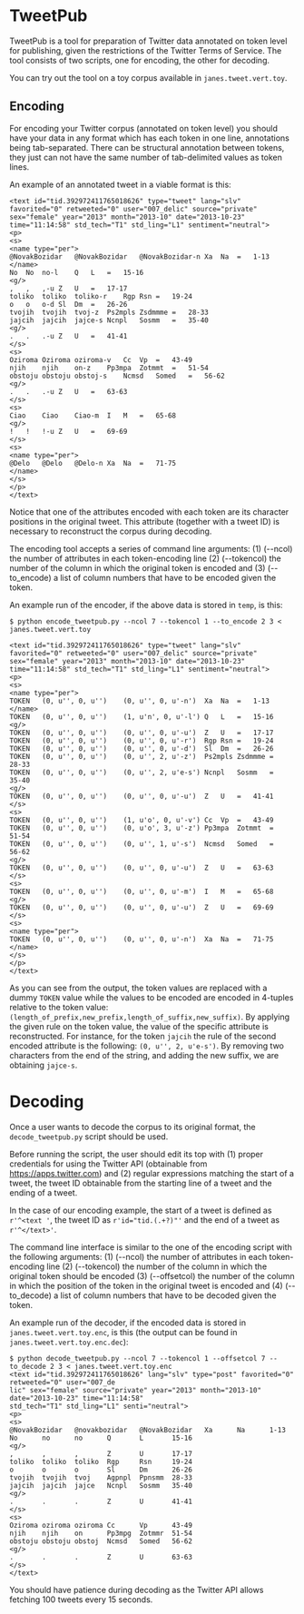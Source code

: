 # TweetPub

TweetPub is a tool for preparation of Twitter data annotated on token level for publishing, given the restrictions of the Twitter Terms of Service. The tool consists of two scripts, one for encoding, the other for decoding.

You can try out the tool on a toy corpus available in ```janes.tweet.vert.toy```.

## Encoding

For encoding your Twitter corpus (annotated on token level) you should have your data in any format which has each token in one line, annotations being tab-separated. There can be structural annotation between tokens, they just can not have the same number of tab-delimited values as token lines.

An example of an annotated tweet in a viable format is this:

```
<text id="tid.392972411765018626" type="tweet" lang="slv" favorited="0" retweeted="0" user="007_delic" source="private" sex="female" year="2013" month="2013-10" date="2013-10-23" time="11:14:58" std_tech="T1" std_ling="L1" sentiment="neutral">
<p>
<s>
<name type="per">
@NovakBozidar	@NovakBozidar	@NovakBozidar-n	Xa	Na	=	1-13
</name>
No	No	no-l	Q	L	=	15-16
<g/>
,	,	,-u	Z	U	=	17-17
toliko	toliko	toliko-r	Rgp	Rsn	=	19-24
o	o	o-d	Sl	Dm	=	26-26
tvojih	tvojih	tvoj-z	Ps2mpls	Zsdmmme	=	28-33
jajcih	jajcih	jajce-s	Ncnpl	Sosmm	=	35-40
<g/>
.	.	.-u	Z	U	=	41-41
</s>
<s>
Oziroma	Oziroma	oziroma-v	Cc	Vp	=	43-49
njih	njih	on-z	Pp3mpa	Zotmmt	=	51-54
obstoju	obstoju	obstoj-s	Ncmsd	Somed	=	56-62
<g/>
.	.	.-u	Z	U	=	63-63
</s>
<s>
Ciao	Ciao	Ciao-m	I	M	=	65-68
<g/>
!	!	!-u	Z	U	=	69-69
</s>
<s>
<name type="per">
@Delo	@Delo	@Delo-n	Xa	Na	=	71-75
</name>
</s>
</p>
</text>
```

Notice that one of the attributes encoded with each token are its character positions in the original tweet. This attribute (together with a tweet ID) is necessary to reconstruct the corpus during decoding.

The encoding tool accepts a series of command line arguments: (1) (--ncol) the number of attributes in each token-encoding line (2) (--tokencol) the number of the column in which the original token is encoded and (3) (--to_encode) a list of column numbers that have to be encoded given the token.

An example run of the encoder, if the above data is stored in ```temp```, is this:

```
$ python encode_tweetpub.py --ncol 7 --tokencol 1 --to_encode 2 3 < janes.tweet.vert.toy

<text id="tid.392972411765018626" type="tweet" lang="slv" favorited="0" retweeted="0" user="007_delic" source="private" sex="female" year="2013" month="2013-10" date="2013-10-23" time="11:14:58" std_tech="T1" std_ling="L1" sentiment="neutral">
<p>
<s>
<name type="per">
TOKEN	(0, u'', 0, u'')	(0, u'', 0, u'-n')	Xa	Na	=	1-13
</name>
TOKEN	(0, u'', 0, u'')	(1, u'n', 0, u'-l')	Q	L	=	15-16
<g/>
TOKEN	(0, u'', 0, u'')	(0, u'', 0, u'-u')	Z	U	=	17-17
TOKEN	(0, u'', 0, u'')	(0, u'', 0, u'-r')	Rgp	Rsn	=	19-24
TOKEN	(0, u'', 0, u'')	(0, u'', 0, u'-d')	Sl	Dm	=	26-26
TOKEN	(0, u'', 0, u'')	(0, u'', 2, u'-z')	Ps2mpls	Zsdmmme	=	28-33
TOKEN	(0, u'', 0, u'')	(0, u'', 2, u'e-s')	Ncnpl	Sosmm	=	35-40
<g/>
TOKEN	(0, u'', 0, u'')	(0, u'', 0, u'-u')	Z	U	=	41-41
</s>
<s>
TOKEN	(0, u'', 0, u'')	(1, u'o', 0, u'-v')	Cc	Vp	=	43-49
TOKEN	(0, u'', 0, u'')	(0, u'o', 3, u'-z')	Pp3mpa	Zotmmt	=	51-54
TOKEN	(0, u'', 0, u'')	(0, u'', 1, u'-s')	Ncmsd	Somed	=	56-62
<g/>
TOKEN	(0, u'', 0, u'')	(0, u'', 0, u'-u')	Z	U	=	63-63
</s>
<s>
TOKEN	(0, u'', 0, u'')	(0, u'', 0, u'-m')	I	M	=	65-68
<g/>
TOKEN	(0, u'', 0, u'')	(0, u'', 0, u'-u')	Z	U	=	69-69
</s>
<s>
<name type="per">
TOKEN	(0, u'', 0, u'')	(0, u'', 0, u'-n')	Xa	Na	=	71-75
</name>
</s>
</p>
</text>
```

As you can see from the output, the token values are replaced with a dummy ```TOKEN``` value while the values to be encoded are encoded in 4-tuples relative to the token value: ```(length_of_prefix,new_prefix,length_of_suffix,new_suffix)```. By applying the given rule on the token value, the value of the specific attribute is reconstructed. For instance, for the token ```jajcih``` the rule of the second encoded attribute is the following: ```(0, u'', 2, u'e-s')```. By removing two characters from the end of the string, and adding the new suffix, we are obtaining ```jajce-s```.

# Decoding

Once a user wants to decode the corpus to its original format, the ```decode_tweetpub.py``` script should be used.

Before running the script, the user should edit its top with (1) proper credentials for using the Twitter API (obtainable from https://apps.twitter.com) and (2) regular expressions matching the start of a tweet, the tweet ID obtainable from the starting line of a tweet and the ending of a tweet.

In the case of our encoding example, the start of a tweet is defined as ```r'^<text '```, the tweet ID as ```r'id="tid.(.+?)"'``` and the end of a tweet as ```r'^</text>'```.

The command line interface is similar to the one of the encoding script with the following arguments: (1) (--ncol) the number of attributes in each token-encoding line (2) (--tokencol) the number of the column in which the original token should be encoded (3) (--offsetcol) the number of the column in which the position of the token in the original tweet is encoded and (4) (--to_decode) a list of column numbers that have to be decoded given the token.

An example run of the decoder, if the encoded data is stored in ```janes.tweet.vert.toy.enc```, is this (the output can be found in ```janes.tweet.vert.toy.enc.dec```):

```
$ python decode_tweetpub.py --ncol 7 --tokencol 1 --offsetcol 7 --to_decode 2 3 < janes.tweet.vert.toy.enc
<text id="tid.392972411765018626" lang="slv" type="post" favorited="0" retweeted="0" user="007_de
lic" sex="female" source="private" year="2013" month="2013-10" date="2013-10-23" time="11:14:58" 
std_tech="T1" std_ling="L1" senti="neutral">
<p>
<s>
@NovakBozidar   @novakbozidar   @NovakBozidar   Xa      Na      1-13
No      no      no      Q       L       15-16
<g/>
,       ,       ,       Z       U       17-17
toliko  toliko  toliko  Rgp     Rsn     19-24
o       o       o       Sl      Dm      26-26
tvojih  tvojih  tvoj    Agpnpl  Ppnsmm  28-33
jajcih  jajcih  jajce   Ncnpl   Sosmm   35-40
<g/>
.       .       .       Z       U       41-41
</s>
<s>
Oziroma oziroma oziroma Cc      Vp      43-49
njih    njih    on      Pp3mpg  Zotmmr  51-54
obstoju obstoju obstoj  Ncmsd   Somed   56-62
<g/>
.       .       .       Z       U       63-63
</s>
</text>
```

You should have patience during decoding as the Twitter API allows fetching 100 tweets every 15 seconds.
